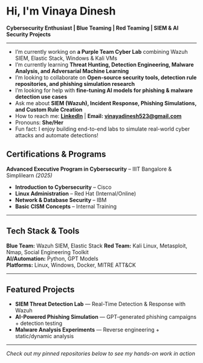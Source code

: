 #  Hi, I'm Vinaya Dinesh

 **Cybersecurity Enthusiast | Blue Teaming | Red Teaming | SIEM & AI Security Projects**

---

-  I’m currently working on **a Purple Team Cyber Lab** combining Wazuh SIEM, Elastic Stack, Windows & Kali VMs  
-  I’m currently learning **Threat Hunting, Detection Engineering, Malware Analysis, and Adversarial Machine Learning**  
-  I’m looking to collaborate on **Open-source security tools, detection rule repositories, and phishing simulation research**  
-  I’m looking for help with **fine-tuning AI models for phishing & malware detection use cases**  
-  Ask me about **SIEM (Wazuh), Incident Response, Phishing Simulations, and Custom Rule Creation**  
-  How to reach me: **[LinkedIn](www.linkedin.com/in/vinaya-dinesh-553a14285)** | **Email: vinayadinesh523@gmail.com**  
-  Pronouns: **She/Her**  
-  Fun fact: I enjoy building end-to-end labs to simulate real-world cyber attacks and automate detections!
  
##  Certifications & Programs
**Advanced Executive Program in Cybersecurity** – IIIT Bangalore & Simplilearn *(2025)*  
- **Introduction to Cybersecurity** – Cisco  
- **Linux Administration** – Red Hat (Internal/Online)  
- **Network & Database Security** – IBM  
- **Basic CISM Concepts** – Internal Training 
   

---

##  Tech Stack & Tools  
**Blue Team:** Wazuh SIEM, Elastic Stack
**Red Team:** Kali Linux, Metasploit, Nmap, Social Engineering Toolkit  
**AI/Automation:** Python, GPT Models  
**Platforms:** Linux, Windows, Docker, MITRE ATT&CK  

---

##  Featured Projects  
- **SIEM Threat Detection Lab** — Real-Time Detection & Response with Wazuh  
- **AI-Powered Phishing Simulation** — GPT-generated phishing campaigns + detection testing  
- **Malware Analysis Experiments** — Reverse engineering + static/dynamic analysis  

---

*Check out my pinned repositories below to see my hands-on work in action*
